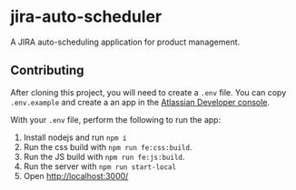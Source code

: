# jira-auto-scheduler


A JIRA auto-scheduling application for product management.





## Contributing

After cloning this project, you will need to create a `.env` file.  You can copy `.env.example` 
and create a an app in the [Atlassian Developer console](https://developer.atlassian.com/console/myapps/).

With your `.env` file, perform the following to run the app:

1. Install nodejs and run `npm i`
1. Run the css build with `npm run fe:css:build`.
1. Run the JS build with  `npm run fe:js:build`.
1. Run the server with `npm run start-local`
1. Open [http://localhost:3000/](http://localhost:3000/)
